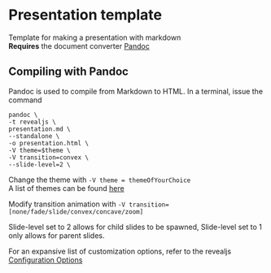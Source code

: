 [themes]: https://revealjs.com/themes
[config]: https://revealjs.com/config
[pandoc]: https://pandoc.org/

# Presentation template 

Template for making a presentation with markdown  
**Requires** the document converter [Pandoc][pandoc]

## Compiling with Pandoc
Pandoc is used to compile from Markdown to HTML. In a terminal, issue the command

    pandoc \
    -t revealjs \
    presentation.md \
    --standalone \
    -o presentation.html \
    -V theme=$theme \
    -V transition=convex \
    --slide-level=2 \

Change the theme with `-V theme = themeOfYourChoice`  
A list of themes can be found [here][themes]

Modify transition animation with `-V transition=[none/fade/slide/convex/concave/zoom]`  

Slide-level set to 2 allows for child slides to be spawned, Slide-level set to 1 only allows for parent slides. 

For an expansive list of customization options, refer to the revealjs [Configuration Options][config]

